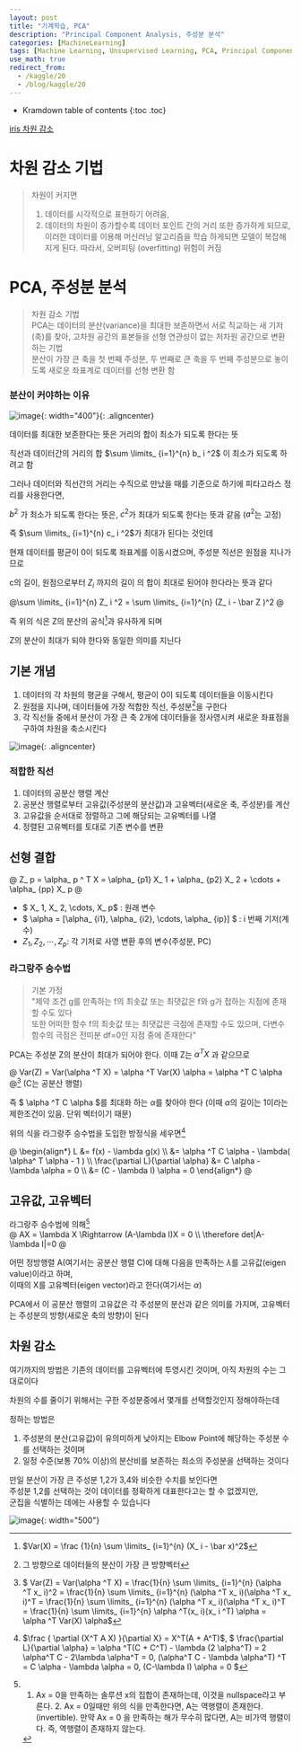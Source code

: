 ```yaml
---
layout: post
title: "기계학습, PCA"
description: "Principal Component Analysis, 주성분 분석"
categories: [MachineLearning]
tags: [Machine Learning, Unsupervised Learning, PCA, Principal Component Analysis, kaggle]
use_math: true
redirect_from:
  - /kaggle/20
  - /blog/kaggle/20
---
```


* Kramdown table of contents
{:toc .toc}      


[iris 차원 감소](https://makeit.tistory.com/157)

# 차원 감소 기법

> 차원이 커지면            
> 1. 데이터를 시각적으로 표현하기 어려움,             
> 2. 데이터의 차원이 증가할수록 데이터 포인트 간의 거리 또한 증가하게 되므로, 이러한 데이터를 이용해 머신러닝 알고리즘을 학습 하게되면 모델이 복잡해지게 된다. 따라서, 오버피팅 (overfitting) 위험이 커짐


# PCA, 주성분 분석

> 차원 감소 기법            
> PCA는 데이터의 분산(variance)을 최대한 보존하면서 서로 직교하는 새 기저(축)를 찾아, 고차원 공간의 표본들을 선형 연관성이 없는 저차원 공간으로 변환하는 기법                
> 분산이 가장 큰 축을 첫 번째 주성분, 두 번째로 큰 축을 두 번째 주성분으로 놓이도록 새로운 좌표계로 데이터를 선형 변환 함


### 분산이 커야하는 이유

![image](https://user-images.githubusercontent.com/32366711/128202940-4ce0b611-80f1-4af1-9b5a-26f759e1743e.png){: width="400"}{: .aligncenter}

데이터를 최대한 보존한다는 뜻은 거리의 합이 최소가 되도록 한다는 뜻

직선과 데이터간의 거리의 합 $\sum \limits_ {i=1}^{n} b_ i ^2$ 이 최소가 되도록 하려고 함

그러나 데이터와 직선간의 거리는 수직으로 만났을 때를 기준으로 하기에 피타고라스 정리를 사용한다면,

$b^2$ 가 최소가 되도록 한다는 뜻은, $c^2$가 최대가 되도록 한다는 뜻과 같음 ($a^2$는 고정)

즉 $\sum \limits_ {i=1}^{n} c_ i ^2$가 최대가 된다는 것인데

현재 데이터를 평균이 0이 되도록 좌표계를 이동시켰으며, 주성분 직선은 원점을 지나가므로

c의 길이, 원점으로부터 $Z_ i$ 까지의 길이 의 합이 최대로 된어야 한다라는 뜻과 같다 

@\sum \limits_ {i=1}^{n} Z_ i ^2 = \sum \limits_ {i=1}^{n} (Z_ i - \bar Z )^2 @

즉 위의 식은 Z의 분산의 공식[^Dispersion]과 유사하게 되며

Z의 분산이 최대가 되야 한다와 동일한 의미를 지닌다


## 기본 개념

1. 데이터의 각 차원의 평균을 구해서, 평균이 0이 되도록 데이터들을 이동시킨다
2. 원점을 지나며, 데이터들에 가장 적합한 직선, 주성분[^principal]을 구한다
3. 각 직선들 중에서 분산이 가장 큰 축 2개에 데이터들을 정사영시켜 새로운 좌표점을 구하여 차원을 축소시킨다

![image](https://user-images.githubusercontent.com/32366711/128022725-288a9015-c382-4766-8e31-ac790a3e9c71.png){: .aligncenter}


### 적합한 직선

1. 데이터의 공분산 행렬 계산
2. 공분산 행렬로부터 고유값(주성분의 분산값)과 고유벡터(새로운 축, 주성분)를 계산
3. 고유값을 순서대로 정렬하고 그에 해당되는 고유벡터를 나열
4. 정렬된 고유벡터를 토대로 기존 변수를 변환


## 선형 결합

@ Z_ p = \alpha_ p ^ T X = \alpha_ {p1} X_ 1 +  \alpha_ {p2} X_ 2 + \cdots + \alpha_ {pp} X_ p @

- $ X_ 1, X_ 2, \cdots, X_ p$ : 원래 변수
- $ \alpha = [\alpha_ {i1}, \alpha_ {i2}, \cdots, \alpha_ {ip}] $ : i 번째 기저(계수)
- $Z_ 1, Z_ 2, \cdots, Z_ p$: 각 기저로 사영 변환 후의 변수(주성분, PC)


### 라그랑주 승수법

> 기본 가정        
> "제약 조건 g를 만족하는 f의 최솟값 또는 최댓값은 f와 g가 접하는 지점에 존재할 수도 있다          
> 또한 어떠한 함수 f의 최솟값 또는 최댓값은 극점에 존재할 수도 있으며, 다변수 함수의 극점은 전미분 df=0인 지점 중에 존재한다"      

PCA는 주성분 Z의 분산이 최대가 되어야 한다. 이때 Z는 $\alpha ^T X$ 과 같으므로 

@ Var(Z) = Var(\alpha ^T X) = \alpha ^T Var(X) \alpha = \alpha ^T C \alpha @[^aTCa]  (C는 공분산 행렬)

즉 $ \alpha ^T C \alpha $를 최대화 하는 $\alpha$를 찾아야 한다 (이때 $\alpha$의 길이는 1이라는 제한조건이 있음. 단위 벡터이기 때문)

위의 식을 라그랑주 승수법을 도입한 방정식을 세우면[^Lagrange]

@ 
\begin{align\*} 
 L &= f(x) - \lambda g(x) \\\ 
   &= \alpha ^T C \alpha - \lambda( \alpha^ T \alpha - 1 ) \\\ 
 \frac{\partial L}{\partial \alpha} &= C \alpha - \lambda \alpha = 0 \\\ 
 &= (C - \lambda I) \alpha = 0 
\end{align\*} 
@ 


## 고유값, 고유벡터

라그랑주 승수법에 의해[^matrix]               
@ AX = \lambda X \Rightarrow  (A-\lambda I)X = 0 \\\ 
\therefore det|A-\lambda I|=0
@    

어떤 정방행렬 A(여기서는 공분산 행렬 C)에 대해 다음을 만족하는 $\lambda$를 고유값(eigen value)이라고 하며,     
이때의 X를 고유벡터(eigen vector)라고 한다(여기서는 $\alpha$)

PCA에서 이 공분산 행렬의 고유값은 각 주성분의 분산과 같은 의미를 가지며, 고유벡터는 주성분의 방향(새로운 축의 방향)이 된다


## 차원 감소

여기까지의 방법은 기존의 데이터를 고유벡터에 투영시킨 것이며, 아직 차원의 수는 그대로이다

차원의 수를 줄이기 위해서는 구한 주성분중에서 몇개를 선택할것인지 정해야하는데

정하는 방법은

1. 주성분의 분산(고유값)이 유의미하게 낮아지는 Elbow Point에 해당하는 주성분 수를 선택하는 것이며
2. 일정 수준(보통 70% 이상)의 분산비를 보존하는 최소의 주성분을 선택하는 것이다


만일 분산이 가장 큰 주성분 1,2가 3,4와 비슷한 수치를 보인다면           
주성분 1,2를 선택하는 것이 데이터를 정확하게 대표한다고는 할 수 없겠지만,         
군집을 식별하는 데에는 사용할 수 있습니다         

![image](https://user-images.githubusercontent.com/32366711/128162226-27b95050-437d-4ebf-85f2-a31562c8880a.png){: width="500"}


[^principal]: 그 방향으로 데이터들의 분산이 가장 큰 방향벡터
[^Lagrange]: $\frac { \partial (X^T A X) }{\partial X} = X^T(A + A^T)$, $ \frac{\partial L}{\partial \alpha} = \alpha ^T(C + C^T) - \lambda (2 \alpha^T) = 2 \alpha^T C - 2\lambda \alpha^T = 0, (\alpha^T C - \lambda \alpha^T) ^T = C \alpha - \lambda \alpha = 0, (C-\lambda I) \alpha = 0 $
[^matrix]: 1. Ax = 0을 만족하는 솔루션 x의 집합이 존재하는데, 이것을 nullspace라고 부른다. 2. Ax = 0일때만 위의 식을 만족한다면, A는 역행렬이 존재한다.(invertible). 만약 Ax = 0 을 만족하는 해가 무수히 많다면, A는 비가역 행렬이다. 즉, 역행렬이 존재하지 않는다. 
[^aTCa]: $ Var(Z) = Var(\alpha ^T X) = \frac{1}{n} \sum \limits_ {i=1}^{n} (\alpha ^T x_ i)^2 = \frac{1}{n} \sum \limits_ {i=1}^{n} (\alpha ^T x_ i)(\alpha ^T x_ i)^T = \frac{1}{n} \sum \limits_ {i=1}^{n} (\alpha ^T x_ i)(\alpha ^T x_ i)^T = \frac{1}{n} \sum \limits_ {i=1}^{n} \alpha ^T(x_ i)(x_ i ^T) \alpha  = \alpha ^T Var(X) \alpha$
[^Dispersion]: $Var(X) = \frac {1}{n} \sum \limits_ {i=1}^{n} (X_ i - \bar x)^2$
